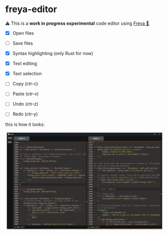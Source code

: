 # freya-editor 

⚠️ This is a **work in progress experimental** code editor using [Freya 🦀](https://github.com/marc2332/freya).

- [x] Open files
- [ ] Save files
- [x] Syntax highlighting (only Rust for now)
- [x] Text editing
- [x] Text selection
- [ ] Copy (ctr-c)
- [ ] Paste (ctr-v)
- [ ] Undo (ctr-z)
- [ ] Redo (ctr-y)


this is how it looks:

![Demo](./demo.png)
